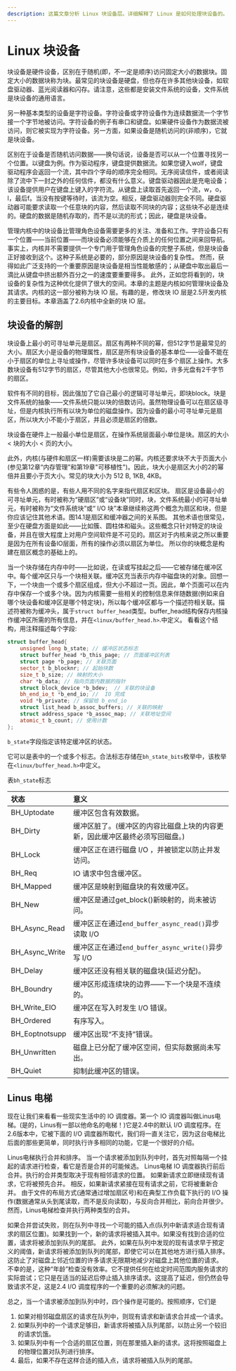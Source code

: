 ```yaml
---
description: 这篇文章分析 Linux 块设备层。详细解释了 Linux 是如何处理块设备的。
---
```


# Linux 块设备

块设备是硬件设备，区别在于随机\(即，不一定是顺序\)访问固定大小的数据块。固定大小的数据块称为块。最常见的块设备是硬盘，但也存在许多其他块设备，如软盘驱动器、蓝光阅读器和闪存。请注意，这些都是安装文件系统的设备，文件系统是块设备的通用语言。

另一种基本类型的设备是字符设备。字符设备或字符设备作为连续数据流一个字节接一个字节地被访问。字符设备的例子有串口和键盘。如果硬件设备作为数据流被访问，则它被实现为字符设备。另一方面，如果设备是随机访问的\(非顺序\)，它就是块设备。

区别在于设备是否随机访问数据——换句话说，设备是否可以从一个位置寻找另一个位置。以键盘为例。作为驱动程序，键盘提供数据流。如果您键入wolf，键盘驱动程序会返回一个流，其中四个字母的顺序完全相同。无序阅读信件，或者阅读除了流中下一封之外的任何信件，都没有什么意义。键盘驱动器因此是充电设备；该设备提供用户在键盘上键入的字符流。从键盘上读取首先返回一个流，w，o，l，最后f。当没有按键等待时，该流为空。相反，硬盘驱动器则完全不同。硬盘驱动器可能要求读取一个任意块的内容，然后读取不同块的内容；这些块不必是连续的。硬盘的数据是随机存取的，而不是以流的形式；因此，硬盘是块设备。

管理内核中的块设备比管理角色设备需要更多的关注、准备和工作。字符设备只有一个位置——当前位置——而块设备必须能够在介质上的任何位置之间来回导航。 事实上，内核并不需要提供一个专门用于管理角色设备的完整子系统，但是块设备正好接收到这个。这种子系统是必要的，部分原因是块设备的复杂性。 然而，获得如此广泛支持的一个重要原因是块设备是相当性能敏感的；从硬盘中取出最后一滴比从键盘中挤出额外百分之一的速度要重要得多。 此外，正如您将看到的，块设备的复杂性为这种优化提供了很大的空间。本章的主题是内核如何管理块设备及其请求。内核的这一部分被称为块 IO 层。有趣的是，修改块 IO 层是2.5开发内核的主要目标。本章涵盖了2.6内核中全新的块 IO 层。

## 块设备的解剖

块设备上最小的可寻址单元是扇区。扇区有两种不同的幂，但512字节是最常见的大小。扇区大小是设备的物理属性，扇区是所有块设备的基本单位——设备不能在小于扇区的单位上寻址或操作，尽管许多块设备可以同时在多个扇区上操作。大多数块设备有512字节的扇区，尽管其他大小也很常见。例如，许多光盘有2千字节的扇区。

软件有不同的目标，因此强加了它自己最小的逻辑可寻址单元，即块block。块是文件系统的抽象——文件系统只能以块的倍数访问。虽然物理设备可以在扇区级寻址，但是内核执行所有以块为单位的磁盘操作。因为设备的最小可寻址单元是扇区，所以块大小不能小于扇区，并且必须是扇区的倍数。

块设备在硬件上一般最小单位是扇区，在操作系统层面最小单位是块。扇区的大小 &lt; 块的大小 &lt; 页的大小。

此外，内核\(与硬件和扇区一样\)需要该块是二的幂。内核还要求块不大于页面大小\(参见第12章“内存管理”和第19章"可移植性"\)。因此，块大小是扇区大小的2的幂倍并且要小于页大小。常见的块大小为 512 B, 1KB, 4KB。

有些令人困惑的是，有些人用不同的名字来指代扇区和区块。 扇区是设备最小的可寻址单元，有时被称为“硬扇区”或“设备块”同时，块，文件系统最小的可寻址单元，有时被称为“文件系统块”或“ I/O 块”本章继续称这两个概念为扇区和块，但是你应该记住其他术语。图14.1是扇区和缓冲器之间的关系图。 其他术语也很常见，至少在硬盘方面是如此——比如簇、圆柱体和磁头。这些概念只针对特定的块设备，并且在很大程度上对用户空间软件是不可见的。扇区对于内核来说之所以重要是因为在所有设备IO层面，所有的操作必须以扇区为单位。 所以你的块概念是构建在扇区概念的基础上的。

当一个块存储在内存中时——比如说，在读或写挂起之后——它被存储在缓冲区中。每个缓冲区只与一个块相关联。缓冲区充当表示内存中磁盘块的对象。回想一下，一个块由一个或多个扇区组成，但大小不超过一页。因此，单个页面可以在内存中保存一个或多个块。因为内核需要一些相关的控制信息来伴随数据\(例如来自哪个块设备和缓冲区是哪个特定块\)，所以每个缓冲区都与一个描述符相关联。描述符被称为缓冲头，属于`struct buffer_head`类型。buffer\_head结构保存内核操作缓冲区所需的所有信息，并在`<linux/buffer_head.h>`.中定义。 看看这个结构，用注释描述每个字段:

```cpp
struct buffer_head{
    unsigned long b_state; // 缓冲区状态标志
    struct buffer_head *b_this_page; // 页面缓冲区列表
    struct page *b_page; // 关联页面
    sector_t b_blocknr; // 起始块数
    size_t b_size; // 映射的大小
    char *b_data; // 指向页面内数据的指针
    struct block_device *b_bdev;  // 关联的块设备
    bh_end_io_t *b_end_io; //  IO 完成
    void *b_private; // 保留给 b_end_io
    struct list_head b_assoc_buffers; // 关联的映射
    struct address_space *b_assoc_map; // 关联地址空间
    atomic_t b_count; // 使用计数
};
```

`b_state`字段指定该特定缓冲区的状态。

它可以是表中的一个或多个标志。合法标志存储在`bh_state_bits`枚举中，该枚举在`<linux/buffer_head.h>`中定义。

表`bh_state`标志

| 状态 | 意义 |
| :--- | :--- |
| BH\_Uptodate | 缓冲区包含有效数据。 |
| BH\_Dirty | 缓冲区脏了。\(缓冲区的内容比磁盘上块的内容更新，因此缓冲区最终必须写回磁盘。\) |
| BH\_Lock | 缓冲区正在进行磁盘 I/O ，并被锁定以防止并发访问。 |
| BH\_Req | IO 请求中包含缓冲区。 |
| BH\_Mapped | 缓冲区是映射到磁盘块的有效缓冲区。 |
| BH\_New | 缓冲区是通过get\_block\(\)新映射的，尚未被访问。 |
| BH\_Async\_Read | 缓冲区正在通过`end_buffer_async_read()`异步读取 I/O |
| BH\_Async\_Write | 缓冲区正在通过`end_buffer_async_write()`异步写 I/O |
| BH\_Delay | 缓冲区还没有相关联的磁盘块\(延迟分配\)。 |
| BH\_Boundry | 缓冲区形成连续块的边界——下一个块是不连续的。 |
| BH\_Write\_EIO | 缓冲区在写入时发生 I/O 错误。 |
| BH\_Ordered | 有序写入。 |
| BH\_Eoptnotsupp | 缓冲区出现“不支持”错误。 |
| BH\_Unwritten | 磁盘上已分配了缓冲区空间，但实际数据尚未写出。 |
| BH\_Quiet | 抑制此缓冲区的错误。 |

## Linus 电梯

现在让我们来看看一些现实生活中的 IO 调度器。第一个 IO 调度器叫做Linus电梯。\(是的，Linus有一部以他命名的电梯！\)它是2.4中的默认 I/O 调度程序。在2.6版本中，它被下面的 I/O 调度器所取代，我们将一直关注它，因为这台电梯比后面的那些更简单，同时执行许多相同的功能，它是一个很好的介绍。

Linus电梯执行合并和排序。 当一个请求被添加到队列中时，首先对照每隔一个挂起的请求进行检查，看它是否是合并的可能候选。 Linus电梯 IO 调度器执行前后合并。执行的合并类型取决于现有相邻请求的位置。 如果新请求立即继续现有请求，它将被预先合并。 相反，如果新请求紧接在现有请求之前，它将被重新合并。 由于文件的布局方式\(通常通过增加扇区号\)和在典型工作负载下执行的 I/O 操作\(数据通常从头到尾读取，而不是反向读取\)，与反向合并相比，前向合并很少。 然而，Linus电梯检查并执行两种类型的合并。

如果合并尝试失败，则在队列中寻找一个可能的插入点\(队列中新请求适合现有请求的扇区位置\)。如果找到一个，新的请求将被插入其中。如果没有找到合适的位置，请求将被添加到队列的尾部。 此外，如果在队列中发现的现有请求早于预定义的阈值，新请求将被添加到队列的尾部，即使它可以在其他地方进行插入排序。 这防止了对磁盘上邻近位置的许多请求无限期地减少对磁盘上其他位置的请求。 不幸的是，这种“年龄”检查没有效率。它不提供任何在给定时间范围内服务请求的实际尝试；它只是在适当的延迟后停止插入排序请求。这提高了延迟，但仍然会导致请求不足，这是2.4 I/O 调度程序的一个重要的必须解决的问题。

总之，当一个请求被添加到队列中时，四个操作是可能的。按照顺序，它们是

1. 如果对相邻磁盘扇区的请求在队列中，则现有请求和新请求合并成一个请求。
2. 如果队列中的一个请求足够旧，新请求将被插入队列尾部，以防止另一个较旧的请求饥饿。
3. 如果队列中有一个合适的扇区位置，则在那里插入新的请求。这将按照磁盘上的物理位置对队列进行排序。
4. 最后，如果不存在这样合适的插入点，请求将被插入队列的尾部。

